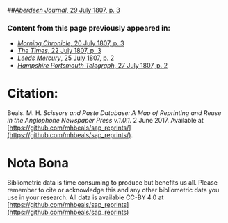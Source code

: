 ##[*Aberdeen Journal*, 29 July 1807, p. 3](https://mhbeals.github.io/sap_html/Aberdeen-Journal/Aberdeen-Journal-29-July-1807-p-3)

### Content from this page previously appeared in:
+ [*Morning Chronicle*, 20 July 1807, p. 3](https://mhbeals.github.io/sap_html/Morning-Chronicle/Morning-Chronicle-20-July-1807-p-3)
+ [*The Times*, 22 July 1807, p. 3](https://mhbeals.github.io/sap_html/The-Times/The-Times-22-July-1807-p-3)
+ [*Leeds Mercury*, 25 July 1807, p. 2](https://mhbeals.github.io/sap_html/Leeds-Mercury/Leeds-Mercury-25-July-1807-p-2)
+ [*Hampshire Portsmouth Telegraph*, 27 July 1807, p. 2](https://mhbeals.github.io/sap_html/Hampshire-Portsmouth-Telegraph/Hampshire-Portsmouth-Telegraph-27-July-1807-p-2)
                    
# Citation: 

Beals. M. H. *Scissors and Paste Database: A Map of Reprinting and Reuse in the Anglophone Newspaper Press v.1.0.1.* 2 June 2017. Available at [https://github.com/mhbeals/sap_reprints/](https://github.com/mhbeals/sap_reprints/). 
                    
# Nota Bona

Bibliometric data is time consuming to produce but benefits us all. Please remember to cite or acknowledge this and any other bibliometric data you use in your research. All data is available CC-BY 4.0 at [https://github.com/mhbeals/sap_reprints](https://github.com/mhbeals/sap_reprints)